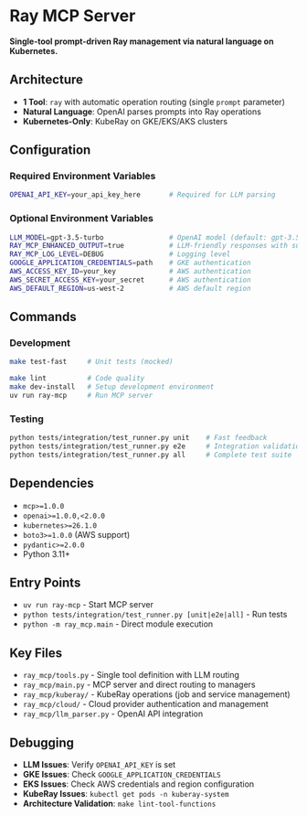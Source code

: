 # Ray MCP Server

**Single-tool prompt-driven Ray management via natural language on Kubernetes.**

## Architecture
- **1 Tool**: `ray` with automatic operation routing (single `prompt` parameter)
- **Natural Language**: OpenAI parses prompts into Ray operations
- **Kubernetes-Only**: KubeRay on GKE/EKS/AKS clusters

## Configuration

### Required Environment Variables
```bash
OPENAI_API_KEY=your_api_key_here       # Required for LLM parsing
```

### Optional Environment Variables
```bash
LLM_MODEL=gpt-3.5-turbo                # OpenAI model (default: gpt-3.5-turbo)
RAY_MCP_ENHANCED_OUTPUT=true           # LLM-friendly responses with suggestions
RAY_MCP_LOG_LEVEL=DEBUG                # Logging level
GOOGLE_APPLICATION_CREDENTIALS=path    # GKE authentication
AWS_ACCESS_KEY_ID=your_key             # AWS authentication
AWS_SECRET_ACCESS_KEY=your_secret      # AWS authentication
AWS_DEFAULT_REGION=us-west-2           # AWS default region
```

## Commands

### Development
```bash
make test-fast     # Unit tests (mocked)

make lint          # Code quality
make dev-install   # Setup development environment
uv run ray-mcp     # Run MCP server
```

### Testing
```bash
python tests/integration/test_runner.py unit    # Fast feedback
python tests/integration/test_runner.py e2e     # Integration validation
python tests/integration/test_runner.py all     # Complete test suite
```

## Dependencies
- `mcp>=1.0.0` 
- `openai>=1.0.0,<2.0.0`
- `kubernetes>=26.1.0`
- `boto3>=1.0.0` (AWS support)
- `pydantic>=2.0.0`
- Python 3.11+

## Entry Points
- `uv run ray-mcp` - Start MCP server
- `python tests/integration/test_runner.py [unit|e2e|all]` - Run tests
- `python -m ray_mcp.main` - Direct module execution

## Key Files
- `ray_mcp/tools.py` - Single tool definition with LLM routing
- `ray_mcp/main.py` - MCP server and direct routing to managers
- `ray_mcp/kuberay/` - KubeRay operations (job and service management)
- `ray_mcp/cloud/` - Cloud provider authentication and management
- `ray_mcp/llm_parser.py` - OpenAI API integration

## Debugging
- **LLM Issues**: Verify `OPENAI_API_KEY` is set
- **GKE Issues**: Check `GOOGLE_APPLICATION_CREDENTIALS`
- **EKS Issues**: Check AWS credentials and region configuration
- **KubeRay Issues**: `kubectl get pods -n kuberay-system`
- **Architecture Validation**: `make lint-tool-functions`
